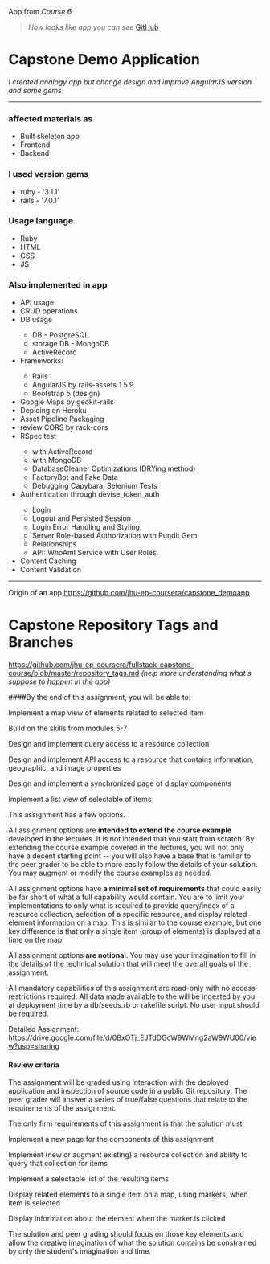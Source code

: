 App from _Course 6_ 
> <em>How looks like app you can see</em> [GitHub](https://github.com/KseniiaMarkiv/capstone-api/tree/8-module)

# Capstone Demo Application
*I created analogy app but change design and improve AngularJS version and some gems*

---
### affected materials as
<ul>
  <li>Built skeleton app</li>
  <li>Frontend</li>
  <li>Backend</li>
</ul>

### I used version gems
<ul>
  <li>ruby - '3.1.1'</li>
  <li>rails - '7.0.1'</li>
</ul>

### Usage language
<ul>
  <li>Ruby</li>
  <li>HTML</li>
  <li>CSS</li>
  <li>JS</li>
</ul>

### Also implemented in app
<ul>
  <li>API usage</li>
  <li>CRUD operations</li>
  <li>DB usage</li>
    <ul>
      <li>DB - PostgreSQL</li>
      <li>storage DB - MongoDB</li>
      <li>ActiveRecord</li>
    </ul>
    <li>Frameworks: </li>
    <ul>
      <li>Rails</li>
      <li>AngularJS by rails-assets 1.5.9</li>
      <li>Bootstrap 5 (design)</li>
    </ul>
    <li>Google Maps by geokit-rails</li>
    <li>Deploing on Heroku</li>
    <li>Asset Pipeline Packaging</li>
    <li>review CORS by rack-cors</li>
    <li>RSpec test</li>
    <ul>
        <li>with ActiveRecord</li>
        <li>with MongoDB</li>
        <li>DatabaseCleaner Optimizations (DRYing method)</li>
        <li>FactoryBot and Fake Data</li>
        <li>Debugging Capybara, Selenium Tests</li>
     </ul>
     <li>Authentication through devise_token_auth</li>
     <ul>
        <li>Login</li>
        <li>Logout and Persisted Session</li>
        <li>Login Error Handling and Styling</li>
        <li>Server Role-based Authorization with Pundit Gem</li>
        <li>Relationships</li>
        <li>API: WhoAmI Service with User Roles</li>
     </ul>
     <li>Content Caching</li>
     <li>Content Validation</li>
</ul>

---


Origin of an app https://github.com/jhu-ep-coursera/capstone_demoapp 

# Capstone Repository Tags and Branches 
https://github.com/jhu-ep-coursera/fullstack-capstone-course/blob/master/repository_tags.md *(help more understanding what's suppose to happen in the app)*

####By the end of this assignment, you will be able to:

Implement a map view of elements related to selected item

Build on the skills from modules 5-7

Design and implement query access to a resource collection

Design and implement API access to a resource that contains information, geographic, and image properties

Design and implement a synchronized page of display components

Implement a list view of selectable of items

This assignment has a few options.

All assignment options are **intended to extend the course example** developed in the lectures. It is not intended that you start from scratch. By extending the course example covered in the lectures, you will not only have a decent starting point -- you will also have a base that is familiar to the peer grader to be able to more easily follow the details of your solution. You may augment or modify the course examples as needed.

All assignment options have **a minimal set of requirements** that could easily be far short of what a full capability would contain. You are to limit your implementations to only what is required to provide query/index of a resource collection, selection of a specific resource, and display related element information on a map. This is similar to the course example, but one key difference is that only a single item (group of elements) is displayed at a time on the map.

All assignment options **are notional**. You may use your imagination to fill in the details of the technical solution that will meet the overall goals of the assignment.

All mandatory capabilities of this assignment are read-only with no access restrictions required. All data made available to the will be ingested by you at deployment time by a db/seeds.rb or rakefile script. No user input should be required.

Detailed Assignment: https://drive.google.com/file/d/0BxOTj_EJTdDGcW9WMng2aW9WU00/view?usp=sharing

#### Review criteria
The assignment will be graded using interaction with the deployed application and inspection of source code in a public Git repository. The peer grader will answer a series of true/false questions that relate to the requirements of the assignment.

The only firm requirements of this assignment is that the solution must:

Implement a new page for the components of this assignment 

Implement (new or augment existing) a resource collection and ability to query that collection for items

Implement a selectable list of the resulting items

Display related elements to a single item on a map, using markers, when item is selected

Display information about the element when the marker is clicked

The solution and peer grading should focus on those key elements and allow the creative imagination of what the solution contains be constrained by only the student's imagination and time.
